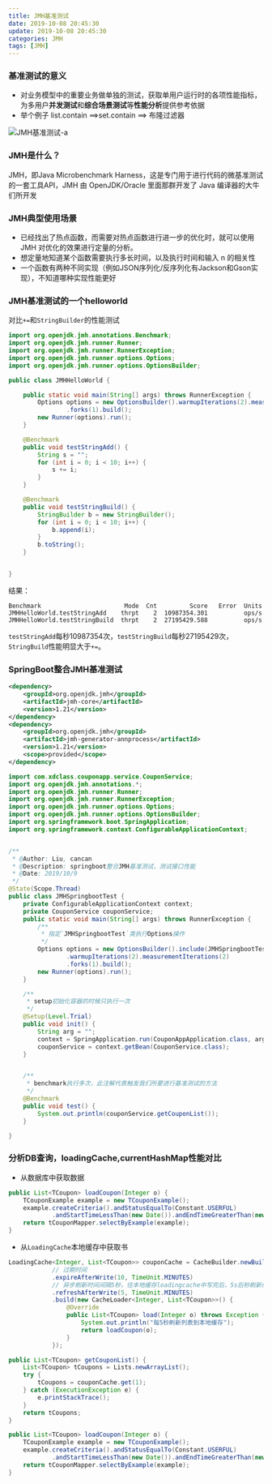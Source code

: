 ```yaml
---
title: JMH基准测试
date: 2019-10-08 20:45:30
update: 2019-10-08 20:45:30
categories: JMH
tags: [JMH]
---
```


### 基准测试的意义

* 对业务模型中的重要业务做单独的测试，获取单用户运行时的各项性能指标，为多用户**并发测试**和**综合场景测试**等**性能分析**提供参考依据
* 举个例子 list.contain ==>set.contain ==> 布隆过滤器

![JMH基准测试-a](https://volc1612.gitee.io/blog/images/JMH基准测试/JMH基准测试-a.png)

<!-- more -->

### JMH是什么？
  
JMH，即Java Microbenchmark Harness，这是专门用于进行代码的微基准测试的一套工具API，JMH 由 OpenJDK/Oracle 里面那群开发了 Java 编译器的大牛们所开发

### JMH典型使用场景

* 已经找出了热点函数，而需要对热点函数进行进一步的优化时，就可以使用 JMH 对优化的效果进行定量的分析。
* 想定量地知道某个函数需要执行多长时间，以及执行时间和输入 n 的相关性
* 一个函数有两种不同实现（例如JSON序列化/反序列化有Jackson和Gson实现），不知道哪种实现性能更好


### JMH基准测试的一个helloworld

对比`+=`和`StringBuilder`的性能测试

```java
import org.openjdk.jmh.annotations.Benchmark;
import org.openjdk.jmh.runner.Runner;
import org.openjdk.jmh.runner.RunnerException;
import org.openjdk.jmh.runner.options.Options;
import org.openjdk.jmh.runner.options.OptionsBuilder;

public class JMHHelloWorld {

    public static void main(String[] args) throws RunnerException {
        Options options = new OptionsBuilder().warmupIterations(2).measurementIterations(2)
                .forks(1).build();
        new Runner(options).run();
    }

    @Benchmark
    public void testStringAdd() {
        String s = "";
        for (int i = 0; i < 10; i++) {
            s += i;
        }
    }

    @Benchmark
    public void testStringBuild() {
        StringBuilder b = new StringBuilder();
        for (int i = 0; i < 10; i++) {
            b.append(i);
        }
        b.toString();
    }


}

```

结果：

```
Benchmark                       Mode  Cnt         Score   Error  Units
JMHHelloWorld.testStringAdd    thrpt    2  10987354.301          ops/s
JMHHelloWorld.testStringBuild  thrpt    2  27195429.588          ops/s
```

`testStringAdd`每秒10987354次，`testStringBuild`每秒27195429次，`StringBuild`性能明显大于`+=`。

### SpringBoot整合JMH基准测试


```xml
<dependency>
    <groupId>org.openjdk.jmh</groupId>
    <artifactId>jmh-core</artifactId>
    <version>1.21</version>
</dependency>
<dependency>
    <groupId>org.openjdk.jmh</groupId>
    <artifactId>jmh-generator-annprocess</artifactId>
    <version>1.21</version>
    <scope>provided</scope>
</dependency>
```

```java
import com.xdclass.couponapp.service.CouponService;
import org.openjdk.jmh.annotations.*;
import org.openjdk.jmh.runner.Runner;
import org.openjdk.jmh.runner.RunnerException;
import org.openjdk.jmh.runner.options.Options;
import org.openjdk.jmh.runner.options.OptionsBuilder;
import org.springframework.boot.SpringApplication;
import org.springframework.context.ConfigurableApplicationContext;


/**
 * @Author: Liu, cancan
 * @Description: springboot整合JMH基准测试，测试接口性能
 * @Date: 2019/10/9
 */
@State(Scope.Thread)
public class JMHSpringbootTest {
    private ConfigurableApplicationContext context;
    private CouponService couponService;
    public static void main(String[] args) throws RunnerException {
        /**
         * 指定`JMHSpringbootTest`类执行Options操作
         */
        Options options = new OptionsBuilder().include(JMHSpringbootTest.class.getName() + ".*")
                .warmupIterations(2).measurementIterations(2)
                .forks(1).build();
        new Runner(options).run();
    }

    /**
     * setup初始化容器的时候只执行一次
     */
    @Setup(Level.Trial)
    public void init() {
        String arg = "";
        context = SpringApplication.run(CouponAppApplication.class, arg);
        couponService = context.getBean(CouponService.class);
    }


    /**
     * benchmark执行多次，此注解代表触发我们所要进行基准测试的方法
     */
    @Benchmark
    public void test() {
        System.out.println(couponService.getCouponList());
    }

}

```

### 分析DB查询，loadingCache,currentHashMap性能对比

* 从数据库中获取数据

```java
public List<TCoupon> loadCoupon(Integer o) {
    TCouponExample example = new TCouponExample();
    example.createCriteria().andStatusEqualTo(Constant.USERFUL)
            .andStartTimeLessThan(new Date()).andEndTimeGreaterThan(new Date());
    return tCouponMapper.selectByExample(example);
}
```

* 从`LoadingCache`本地缓存中获取书


```java
LoadingCache<Integer, List<TCoupon>> couponCache = CacheBuilder.newBuilder()
            // 过期时间
            .expireAfterWrite(10, TimeUnit.MINUTES)
            // 异步刷新时间间隔5秒，往本地缓存loadingcache中写完后，5s后秒刷新缓存
            .refreshAfterWrite(5, TimeUnit.MINUTES)
            .build(new CacheLoader<Integer, List<TCoupon>>() {
                @Override
                public List<TCoupon> load(Integer o) throws Exception {
                    System.out.println("每5秒刷新列表到本地缓存");
                    return loadCoupon(o);
                }
            });

public List<TCoupon> getCouponList() {
    List<TCoupon> tCoupons = Lists.newArrayList();
    try {
        tCoupons = couponCache.get(1);
    } catch (ExecutionException e) {
        e.printStackTrace();
    }
    return tCoupons;
}

public List<TCoupon> loadCoupon(Integer o) {
    TCouponExample example = new TCouponExample();
    example.createCriteria().andStatusEqualTo(Constant.USERFUL)
            .andStartTimeLessThan(new Date()).andEndTimeGreaterThan(new Date());
    return tCouponMapper.selectByExample(example);
}
```    